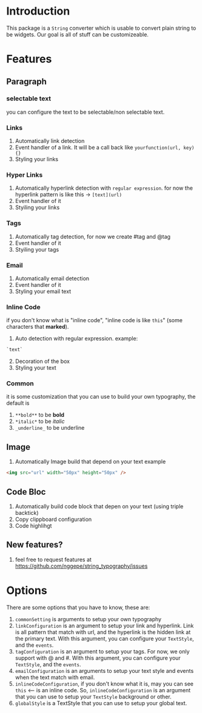 # Introduction

This package is a `String` converter which is usable to convert plain string to be widgets.
Our goal is all of stuff can be customizeable.



# Features

## Paragraph

### selectable text

you can configure the text to be selectable/non selectable text.

### Links

1. Automatically link detection
2. Event handler of a link. It will be a call back like `yourfunction(url, key){}`
3. Styling your links

### Hyper Links

1. Automatically hyperlink detection with `regular expression`. for now the hyperlink pattern is like this -> `[text](url)` 
2. Event handler of it
3. Styiling your links

### Tags

1. Automatically tag detection, for now we create #tag and @tag
2. Event handler of it
3. Styiling your tags

### Email

1. Automatically email detection
2. Event handler of it
3. Styling your email text

### Inline Code

if you don't know what is "inline code", "inline code is like `this`" (some characters that **marked**).

1. Auto detection with regular expression.
example: 
```dart
`text`
```
2. Decoration of the box
3. Styling your text

### Common

it is some customization that you can use to build your own typography, the default is

1. `**bold**` to be **bold**
2. `*italic*` to be *italic*
3. `_underline_` to be underline

## Image

1. Automatically Image build that depend on your text
example
```html
<img src="url" width="50px" height="50px" />
```

## Code Bloc

1. Automatically build code block that depen on your text (using triple backtick)
2. Copy clippboard configuration
3. Code highlihgt



## New features?

1. feel free to request features at https://github.com/nggepe/string_typography/issues

# Options

There are some options that you have to know, these are:

1. `commonSetting` is arguments to setup your own typography
2. `linkConfiguration` is an argument to setup your link and hyperlink. Link is all pattern that match with url, and the hyperlink is the hidden link at the primary text. With this argument, you can configure your `TextStyle`, and the `events`.
3. `tagConfiguration` is an argument to setup your tags. For now, we only support with @ and #.  With this argument, you can configure your `TextStyle`, and the `events`.
4. `emailConfiguration` is an arguments to setup your text style and events when the text match with email.
5. `inlineCodeConfiguration`, if you don't know what it is, may you can see `this` <-- is an inline code. So, `inlineCodeConfiguration` is an argument that you can use to setup your `TextStyle` background or other.
6. `globalStyle` is a TextStyle that you can use to setup your global text.


